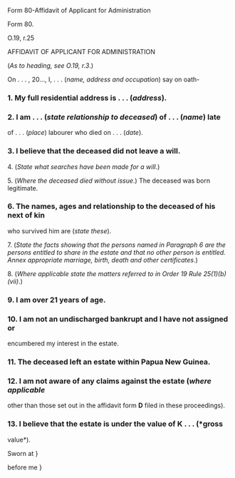 Form 80-Affidavit of Applicant for Administration

Form 80.

O.19, r.25

AFFIDAVIT OF APPLICANT FOR ADMINISTRATION

(*As to heading, see O.19, r.3*.)

On . . . , 20\..., I, . . . (*name, address and occupation*) say on
oath-

### 1\. My full residential address is . . . (*address*).

### 2\. I am . . . (*state relationship to deceased*) of . . . (*name*) late
of . . . (*place*) labourer who died on . . . (*date*).

### 3\. I believe that the deceased did not leave a will.

4\. (*State what searches have been made for a will*.)

5\. (*Where the deceased died without issue*.) The deceased was born
legitimate.

### 6\. The names, ages and relationship to the deceased of his next of kin
who survived him are (*state these*).

7\. (*State the facts showing that the persons named in Paragraph 6 are
the persons entitled to share in the estate and that no other person is
entitled. Annex appropriate marriage, birth, death and other
certificates*.)

8\. (*Where applicable state the matters referred to in Order 19 Rule
25(1)(b)(vii)*.)

### 9\. I am over 21 years of age.

### 10\. I am not an undischarged bankrupt and I have not assigned or
encumbered my interest in the estate.

### 11\. The deceased left an estate within Papua New Guinea.

### 12\. I am not aware of any claims against the estate (*where applicable*
other than those set out in the affidavit form **D** filed in these
proceedings).

### 13\. I believe that the estate is under the value of K . . . (*gross
value*).

Sworn at }

before me }

